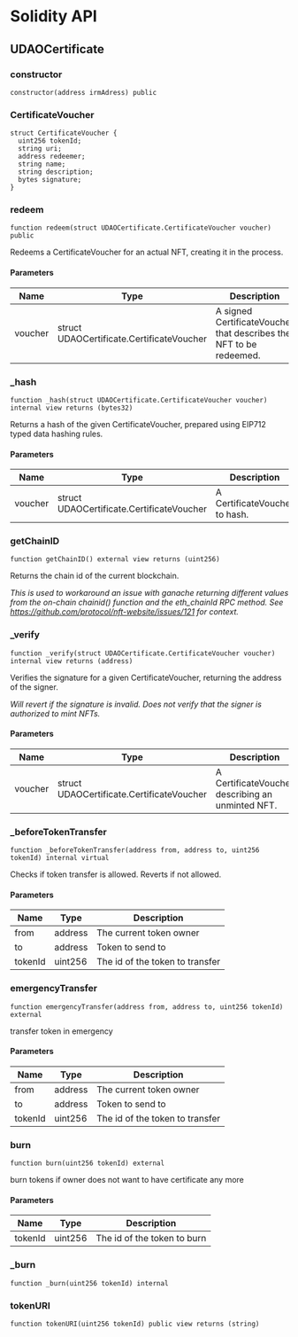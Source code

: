 # Solidity API

## UDAOCertificate

### constructor

```solidity
constructor(address irmAdress) public
```

### CertificateVoucher

```solidity
struct CertificateVoucher {
  uint256 tokenId;
  string uri;
  address redeemer;
  string name;
  string description;
  bytes signature;
}
```

### redeem

```solidity
function redeem(struct UDAOCertificate.CertificateVoucher voucher) public
```

Redeems a CertificateVoucher for an actual NFT, creating it in the process.

#### Parameters

| Name | Type | Description |
| ---- | ---- | ----------- |
| voucher | struct UDAOCertificate.CertificateVoucher | A signed CertificateVoucher that describes the NFT to be redeemed. |

### _hash

```solidity
function _hash(struct UDAOCertificate.CertificateVoucher voucher) internal view returns (bytes32)
```

Returns a hash of the given CertificateVoucher, prepared using EIP712 typed data hashing rules.

#### Parameters

| Name | Type | Description |
| ---- | ---- | ----------- |
| voucher | struct UDAOCertificate.CertificateVoucher | A CertificateVoucher to hash. |

### getChainID

```solidity
function getChainID() external view returns (uint256)
```

Returns the chain id of the current blockchain.

_This is used to workaround an issue with ganache returning different values from the on-chain chainid() function and
 the eth_chainId RPC method. See https://github.com/protocol/nft-website/issues/121 for context._

### _verify

```solidity
function _verify(struct UDAOCertificate.CertificateVoucher voucher) internal view returns (address)
```

Verifies the signature for a given CertificateVoucher, returning the address of the signer.

_Will revert if the signature is invalid. Does not verify that the signer is authorized to mint NFTs._

#### Parameters

| Name | Type | Description |
| ---- | ---- | ----------- |
| voucher | struct UDAOCertificate.CertificateVoucher | A CertificateVoucher describing an unminted NFT. |

### _beforeTokenTransfer

```solidity
function _beforeTokenTransfer(address from, address to, uint256 tokenId) internal virtual
```

Checks if token transfer is allowed. Reverts if not allowed.

#### Parameters

| Name | Type | Description |
| ---- | ---- | ----------- |
| from | address | The current token owner |
| to | address | Token to send to |
| tokenId | uint256 | The id of the token to transfer |

### emergencyTransfer

```solidity
function emergencyTransfer(address from, address to, uint256 tokenId) external
```

transfer token in emergency

#### Parameters

| Name | Type | Description |
| ---- | ---- | ----------- |
| from | address | The current token owner |
| to | address | Token to send to |
| tokenId | uint256 | The id of the token to transfer |

### burn

```solidity
function burn(uint256 tokenId) external
```

burn tokens if owner does not want to have certificate any more

#### Parameters

| Name | Type | Description |
| ---- | ---- | ----------- |
| tokenId | uint256 | The id of the token to burn |

### _burn

```solidity
function _burn(uint256 tokenId) internal
```

### tokenURI

```solidity
function tokenURI(uint256 tokenId) public view returns (string)
```

